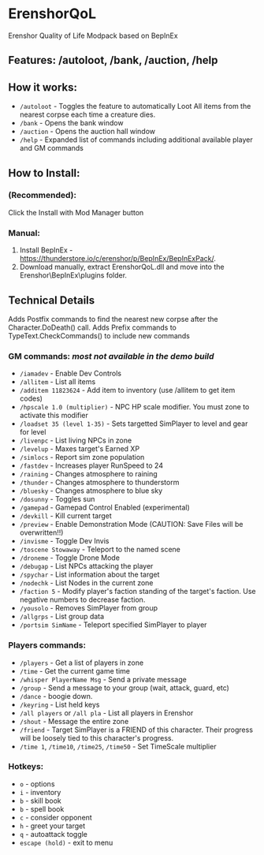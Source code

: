 # ErenshorQoL
Erenshor Quality of Life Modpack based on BepInEx

## Features: /autoloot, /bank, /auction, /help

## How it works:

- `/autoloot` - Toggles the feature to automatically Loot All items from the nearest corpse each time a creature dies.
- `/bank` - Opens the bank window
- `/auction` - Opens the auction hall window
- `/help` - Expanded list of commands including additional available player and GM commands

## How to Install: 

### (Recommended):
Click the Install with Mod Manager button

### Manual:

1. Install BepInEx - https://thunderstore.io/c/erenshor/p/BepInEx/BepInExPack/.
2. Download manually, extract ErenshorQoL.dll and move into the Erenshor\BepInEx\plugins folder.

## Technical Details
Adds Postfix commands to find the nearest new corpse after the Character.DoDeath() call.
Adds Prefix commands to TypeText.CheckCommands() to include new commands

### GM commands: *most not available in the demo build*
- `/iamadev` - Enable Dev Controls
- `/allitem` - List all items
- `/additem 11823624` - Add item to inventory (use /allitem to get item codes)
- `/hpscale 1.0 (multiplier)` - NPC HP scale modifier. You must zone to activate this modifier
- `/loadset 35 (level 1-35)` - Sets targetted SimPlayer to level and gear for level
- `/livenpc` - List living NPCs in zone
- `/levelup` - Maxes target's Earned XP
- `/simlocs` - Report sim zone population
- `/fastdev` - Increases player RunSpeed to 24
- `/raining` - Changes atmosphere to raining
- `/thunder` - Changes atmosphere to thunderstorm
- `/bluesky` - Changes atmosphere to blue sky
- `/dosunny` - Toggles sun
- `/gamepad` - Gamepad Control Enabled (experimental)
- `/devkill` - Kill current target
- `/preview` - Enable Demonstration Mode (CAUTION: Save Files will be overwritten!!)
- `/invisme` - Toggle Dev Invis
- `/toscene Stowaway` - Teleport to the named scene
- `/droneme` - Toggle Drone Mode
- `/debugap` - List NPCs attacking the player
- `/spychar` - List information about the target
- `/nodechk` - List Nodes in the current zone
- `/faction 5` - Modify player's faction standing of the target's faction. Use negative numbers to decrease faction.
- `/yousolo` - Removes SimPlayer from group
- `/allgrps` - List group data
- `/portsim SimName` - Teleport specified SimPlayer to player

### Players commands:
- `/players` - Get a list of players in zone
- `/time` - Get the current game time
- `/whisper PlayerName Msg` - Send a private message
- `/group` - Send a message to your group (wait, attack, guard, etc)
- `/dance` - boogie down.
- `/keyring` - List held keys
- `/all players` or `/all pla` - List all players in Erenshor
- `/shout` - Message the entire zone
- `/friend` - Target SimPlayer is a FRIEND of this character. Their progress will be loosely tied to this character's progress.
- `/time 1`, `/time10`, `/time25`, `/time50` - Set TimeScale multiplier

### Hotkeys:
- `o` - options
- `i` - inventory
- `b` - skill book
- `b` - spell book
- `c` - consider opponent
- `h` - greet your target
- `q` - autoattack toggle
- `escape (hold)` - exit to menu
